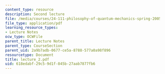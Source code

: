```yaml
---
content_type: resource
description: Second lecture
file: /media/courses/24-111-philosophy-of-quantum-mechanics-spring-2005/618edabf29c59d1f845b27aab7877fb6_lecture_2.pdf
file_type: application/pdf
learning_resource_types:
- Lecture Notes
ocw_type: OCWFile
parent_title: Lecture Notes
parent_type: CourseSection
parent_uid: 2a9b7adb-0677-ce5a-8788-577a0a98f896
resourcetype: Document
title: lecture_2.pdf
uid: 618edabf-29c5-9d1f-845b-27aab7877fb6
---
```

